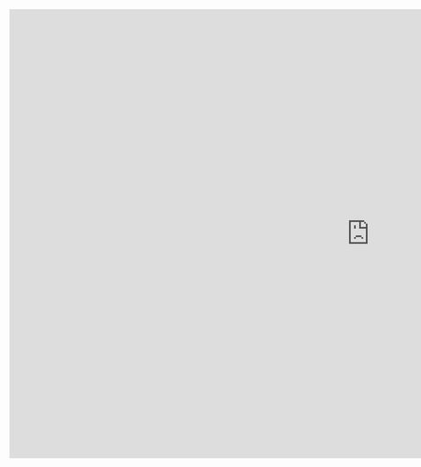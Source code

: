 <iframe src="http://docs.google.com/viewer?url=https://www2.cisl.ucar.edu/sites/default/files/2022-11/11.22%20Globus%20Training%20Slides.pdf&embedded=true" width="1280px" height="800px" frameborder="0" loading="lazy"></iframe>
